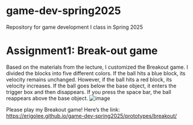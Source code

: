 # game-dev-spring2025
Repository for game development I class in Spring 2025


# Assignment1: Break-out game
Based on the materials from the lecture, I customized the Breakout game.
I divided the blocks into five different colors.
If the ball hits a blue block, its velocity remains unchanged.
However, if the ball hits a red block, its velocity increases.
If the ball goes below the base object, it enters the trigger box and then disappears.
If you press the space bar, the ball reappears above the base object.
![image](https://github.com/user-attachments/assets/c65cd4e2-b68b-4329-a94d-e9d84140c7fc)

Please play my Breakout game! 
Here’s the link: https://erigolee.github.io/game-dev-spring2025/prototypes/breakout/
